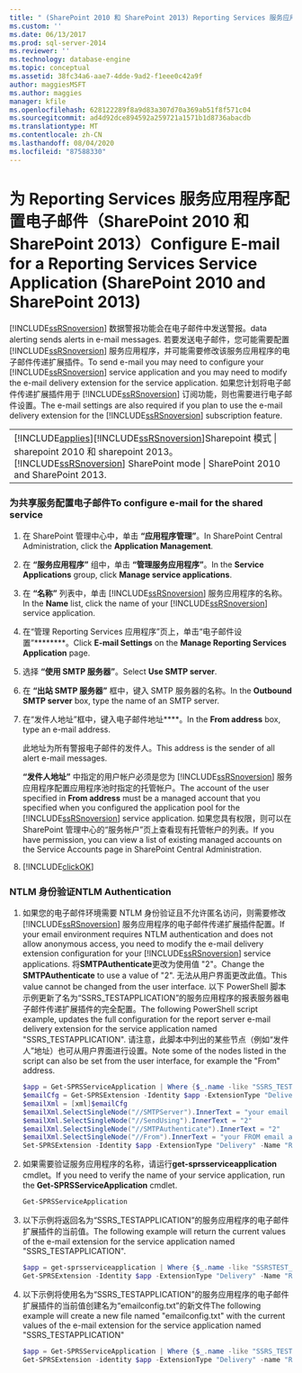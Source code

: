 ```yaml
---
title: " (SharePoint 2010 和 SharePoint 2013) Reporting Services 服务应用程序配置电子邮件 |Microsoft Docs"
ms.custom: ''
ms.date: 06/13/2017
ms.prod: sql-server-2014
ms.reviewer: ''
ms.technology: database-engine
ms.topic: conceptual
ms.assetid: 38fc34a6-aae7-4dde-9ad2-f1eee0c42a9f
author: maggiesMSFT
ms.author: maggies
manager: kfile
ms.openlocfilehash: 628122289f8a9d83a307d70a369ab51f8f571c04
ms.sourcegitcommit: ad4d92dce894592a259721a1571b1d8736abacdb
ms.translationtype: MT
ms.contentlocale: zh-CN
ms.lasthandoff: 08/04/2020
ms.locfileid: "87588330"
---
```

# <a name="configure-e-mail-for-a-reporting-services-service-application-sharepoint-2010-and-sharepoint-2013"></a><span data-ttu-id="e0a71-102">为 Reporting Services 服务应用程序配置电子邮件（SharePoint 2010 和 SharePoint 2013）</span><span class="sxs-lookup"><span data-stu-id="e0a71-102">Configure E-mail for a Reporting Services Service Application (SharePoint 2010 and SharePoint 2013)</span></span>
  [!INCLUDE[ssRSnoversion](../../includes/ssrsnoversion-md.md)] <span data-ttu-id="e0a71-103">数据警报功能会在电子邮件中发送警报。</span><span class="sxs-lookup"><span data-stu-id="e0a71-103">data alerting sends alerts in e-mail messages.</span></span> <span data-ttu-id="e0a71-104">若要发送电子邮件，您可能需要配置 [!INCLUDE[ssRSnoversion](../../includes/ssrsnoversion-md.md)] 服务应用程序，并可能需要修改该服务应用程序的电子邮件传递扩展插件。</span><span class="sxs-lookup"><span data-stu-id="e0a71-104">To send e-mail you may need to configure your [!INCLUDE[ssRSnoversion](../../includes/ssrsnoversion-md.md)] service application and you may need to modify the e-mail delivery extension for the service application.</span></span> <span data-ttu-id="e0a71-105">如果您计划将电子邮件传递扩展插件用于 [!INCLUDE[ssRSnoversion](../../includes/ssrsnoversion-md.md)] 订阅功能，则也需要进行电子邮件设置。</span><span class="sxs-lookup"><span data-stu-id="e0a71-105">The e-mail settings are also required if you plan to use the e-mail delivery extension for the [!INCLUDE[ssRSnoversion](../../includes/ssrsnoversion-md.md)] subscription feature.</span></span>  
  
||  
|-|  
|[!INCLUDE[applies](../../includes/applies-md.md)]<span data-ttu-id="e0a71-106">[!INCLUDE[ssRSnoversion](../../includes/ssrsnoversion-md.md)]Sharepoint 模式 &#124; sharepoint 2010 和 sharepoint 2013。</span><span class="sxs-lookup"><span data-stu-id="e0a71-106">[!INCLUDE[ssRSnoversion](../../includes/ssrsnoversion-md.md)] SharePoint mode &#124; SharePoint 2010 and SharePoint 2013.</span></span>|  
  
### <a name="to-configure-e-mail-for-the-shared-service"></a><span data-ttu-id="e0a71-107">为共享服务配置电子邮件</span><span class="sxs-lookup"><span data-stu-id="e0a71-107">To configure e-mail for the shared service</span></span>  
  
1.  <span data-ttu-id="e0a71-108">在 SharePoint 管理中心中，单击 **“应用程序管理”**。</span><span class="sxs-lookup"><span data-stu-id="e0a71-108">In SharePoint Central Administration, click the **Application Management**.</span></span>  
  
2.  <span data-ttu-id="e0a71-109">在 **“服务应用程序”** 组中，单击 **“管理服务应用程序”**。</span><span class="sxs-lookup"><span data-stu-id="e0a71-109">In the **Service Applications** group, click **Manage service applications**.</span></span>  
  
3.  <span data-ttu-id="e0a71-110">在 **“名称”** 列表中，单击 [!INCLUDE[ssRSnoversion](../../includes/ssrsnoversion-md.md)] 服务应用程序的名称。</span><span class="sxs-lookup"><span data-stu-id="e0a71-110">In the **Name** list, click the name of your [!INCLUDE[ssRSnoversion](../../includes/ssrsnoversion-md.md)] service application.</span></span>  
  
4.  <span data-ttu-id="e0a71-111">在“管理 Reporting Services 应用程序”页上，单击“电子邮件设置”\*\*\*\*\*\*\*\*。</span><span class="sxs-lookup"><span data-stu-id="e0a71-111">Click **E-mail Settings** on the **Manage Reporting Services Application** page.</span></span>  
  
5.  <span data-ttu-id="e0a71-112">选择 **“使用 SMTP 服务器”**。</span><span class="sxs-lookup"><span data-stu-id="e0a71-112">Select **Use SMTP server**.</span></span>  
  
6.  <span data-ttu-id="e0a71-113">在 **“出站 SMTP 服务器”** 框中，键入 SMTP 服务器的名称。</span><span class="sxs-lookup"><span data-stu-id="e0a71-113">In the **Outbound SMTP server** box, type the name of an SMTP server.</span></span>  
  
7.  <span data-ttu-id="e0a71-114">在“发件人地址”框中，键入电子邮件地址\*\*\*\*。</span><span class="sxs-lookup"><span data-stu-id="e0a71-114">In the **From address** box, type an e-mail address.</span></span>  
  
     <span data-ttu-id="e0a71-115">此地址为所有警报电子邮件的发件人。</span><span class="sxs-lookup"><span data-stu-id="e0a71-115">This address is the sender of all alert e-mail messages.</span></span>  
  
     <span data-ttu-id="e0a71-116">**“发件人地址”** 中指定的用户帐户必须是您为 [!INCLUDE[ssRSnoversion](../../includes/ssrsnoversion-md.md)] 服务应用程序配置应用程序池时指定的托管帐户。</span><span class="sxs-lookup"><span data-stu-id="e0a71-116">The account of the user specified in **From address** must be a managed account that you specified when you configured the application pool for the [!INCLUDE[ssRSnoversion](../../includes/ssrsnoversion-md.md)] service application.</span></span> <span data-ttu-id="e0a71-117">如果您具有权限，则可以在 SharePoint 管理中心的“服务帐户”页上查看现有托管帐户的列表。</span><span class="sxs-lookup"><span data-stu-id="e0a71-117">If you have permission, you can view a list of existing managed accounts on the Service Accounts page in SharePoint Central Administration.</span></span>  
  
8.  [!INCLUDE[clickOK](../../includes/clickok-md.md)]  
  
### <a name="ntlm-authentication"></a><span data-ttu-id="e0a71-118">NTLM 身份验证</span><span class="sxs-lookup"><span data-stu-id="e0a71-118">NTLM Authentication</span></span>  
  
1.  <span data-ttu-id="e0a71-119">如果您的电子邮件环境需要 NTLM 身份验证且不允许匿名访问，则需要修改 [!INCLUDE[ssRSnoversion](../../includes/ssrsnoversion-md.md)] 服务应用程序的电子邮件传递扩展插件配置。</span><span class="sxs-lookup"><span data-stu-id="e0a71-119">If your email environment requires NTLM authentication and does not allow anonymous access, you need to modify the e-mail delivery extension configuration for your [!INCLUDE[ssRSnoversion](../../includes/ssrsnoversion-md.md)] service applications.</span></span> <span data-ttu-id="e0a71-120">将**SMTPAuthenticate**更改为使用值 "2"。</span><span class="sxs-lookup"><span data-stu-id="e0a71-120">Change the **SMTPAuthenticate** to use a value of "2".</span></span> <span data-ttu-id="e0a71-121">无法从用户界面更改此值。</span><span class="sxs-lookup"><span data-stu-id="e0a71-121">This value cannot be changed from the user interface.</span></span> <span data-ttu-id="e0a71-122">以下 PowerShell 脚本示例更新了名为“SSRS_TESTAPPLICATION”的服务应用程序的报表服务器电子邮件传递扩展插件的完全配置。</span><span class="sxs-lookup"><span data-stu-id="e0a71-122">The following PowerShell script example, updates the full configuration for the report server e-mail delivery extension for the service application named "SSRS_TESTAPPLICATION".</span></span> <span data-ttu-id="e0a71-123">请注意，此脚本中列出的某些节点（例如“发件人”地址）也可从用户界面进行设置。</span><span class="sxs-lookup"><span data-stu-id="e0a71-123">Note some of the nodes listed in the script can also be set from the user interface, for example the "From" address.</span></span>  
  
    ```powershell
    $app = Get-SPRSServiceApplication | Where {$_.name -like "SSRS_TESTAPPLICATION *"}  
    $emailCfg = Get-SPRSExtension -Identity $app -ExtensionType "Delivery" -Name "Report Server Email" | Select -ExpandProperty ConfigurationXml
    $emailXml = [xml]$emailCfg
    $emailXml.SelectSingleNode("//SMTPServer").InnerText = "your email server name"  
    $emailXml.SelectSingleNode("//SendUsing").InnerText = "2"  
    $emailXml.SelectSingleNode("//SMTPAuthenticate").InnerText = "2"  
    $emailXml.SelectSingleNode("//From").InnerText = "your FROM email address"  
    Set-SPRSExtension -Identity $app -ExtensionType "Delivery" -Name "Report Server Email" -ExtensionConfiguration $emailXml.OuterXml  
    ```  
  
2.  <span data-ttu-id="e0a71-124">如果需要验证服务应用程序的名称，请运行**get-sprsserviceapplication** cmdlet。</span><span class="sxs-lookup"><span data-stu-id="e0a71-124">If you need to verify the name of your service application, run the **Get-SPRSServiceApplication** cmdlet.</span></span>  
  
    ```powershell
    Get-SPRSServiceApplication  
    ```  
  
3.  <span data-ttu-id="e0a71-125">以下示例将返回名为“SSRS_TESTAPPLICATION”的服务应用程序的电子邮件扩展插件的当前值。</span><span class="sxs-lookup"><span data-stu-id="e0a71-125">The following example will return the current values of the e-mail extension for the service application named "SSRS_TESTAPPLICATION".</span></span>  
  
    ```powershell
    $app = get-sprsserviceapplication | Where {$_.name -like "SSRSTEST_APPLICATION*"}  
    Get-SPRSExtension -Identity $app -ExtensionType "Delivery" -Name "Report Server Email" | Select -ExpandProperty ConfigurationXml  
    ```  
  
4.  <span data-ttu-id="e0a71-126">以下示例将使用名为“SSRS_TESTAPPLICATION”的服务应用程序的电子邮件扩展插件的当前值创建名为“emailconfig.txt”的新文件</span><span class="sxs-lookup"><span data-stu-id="e0a71-126">The following example will create a new file named "emailconfig.txt" with the current values of the e-mail extension for the service application named "SSRS_TESTAPPLICATION"</span></span>  
  
    ```powershell
    $app = Get-SPRSServiceApplication | Where {$_.name -like "SSRS_TESTAPPLICATION*"}  
    Get-SPRSExtension -identity $app -ExtensionType "Delivery" -name "Report Server Email" | Select -ExpandProperty ConfigurationXml | Out-File c:\emailconfig.txt  
    ```
